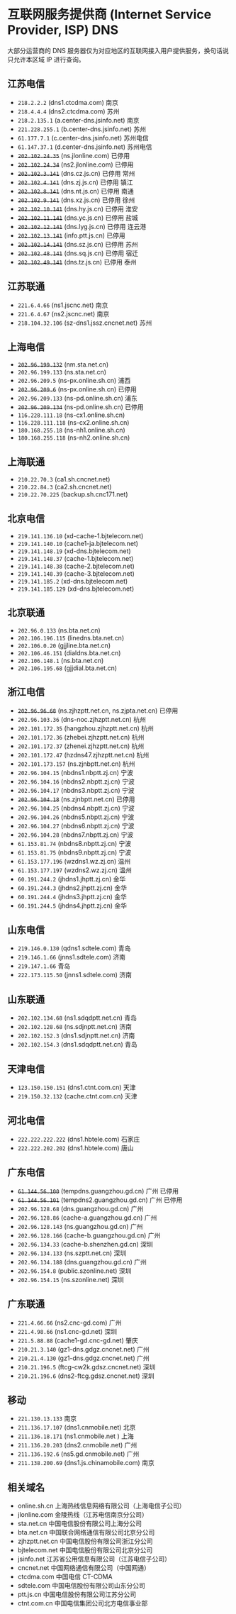 # 互联网服务提供商 (Internet Service Provider, ISP) DNS

大部分运营商的 DNS 服务器仅为对应地区的互联网接入用户提供服务，换句话说只允许本区域 IP 进行查询。

## 江苏电信

- `218.2.2.2` (dns1.ctcdma.com) 南京
- `218.4.4.4` (dns2.ctcdma.com) 苏州
- `218.2.135.1` (a.center-dns.jsinfo.net) 南京
- `221.228.255.1` (b.center-dns.jsinfo.net) 苏州
- `61.177.7.1` (c.center-dns.jsinfo.net) 苏州电信
- `61.147.37.1` (d.center-dns.jsinfo.net) 苏州电信
- <del>`202.102.24.35`</del> (ns.jlonline.com) 已停用
- <del>`202.102.24.34`</del> (ns2.jlonline.com) 已停用
- <del>`202.102.3.141`</del> (dns.cz.js.cn) 已停用 常州
- <del>`202.102.4.141`</del> (dns.zj.js.cn) 已停用 镇江
- <del>`202.102.8.141`</del> (dns.nt.js.cn) 已停用 南通
- <del>`202.102.9.141`</del> (dns.xz.js.cn) 已停用 徐州
- <del>`202.102.10.141`</del> (dns.hy.js.cn) 已停用 淮安
- <del>`202.102.11.141`</del> (dns.yc.js.cn) 已停用 盐城
- <del>`202.102.12.141`</del> (dns.lyg.js.cn) 已停用 连云港
- <del>`202.102.13.141`</del> (info.ptt.js.cn) 已停用
- <del>`202.102.14.141`</del> (dns.sz.js.cn) 已停用 苏州
- <del>`202.102.48.141`</del> (dns.sq.js.cn) 已停用 宿迁
- <del>`202.102.49.141`</del> (dns.tz.js.cn) 已停用 泰州

## 江苏联通

- `221.6.4.66` (ns1.jscnc.net) 南京
- `221.6.4.67` (ns2.jscnc.net) 南京
- `218.104.32.106` (sz-dns1.jssz.cncnet.net) 苏州

## 上海电信

- <del>`202.96.199.132`</del> (nm.sta.net.cn)
- `202.96.199.133` (ns.sta.net.cn)
- `202.96.209.5` (ns-px.online.sh.cn) 浦西
- <del>`202.96.209.6`</del> (ns-px.online.sh.cn) 已停用
- `202.96.209.133` (ns-pd.online.sh.cn) 浦东
- <del>`202.96.209.134`</del> (ns-pd.online.sh.cn) 已停用
- `116.228.111.18` (ns-cx1.online.sh.cn)
- `116.228.111.118` (ns-cx2.online.sh.cn)
- `180.168.255.18` (ns-nh1.online.sh.cn)
- `180.168.255.118` (ns-nh2.online.sh.cn)

## 上海联通

- `210.22.70.3` (ca1.sh.cncnet.net)
- `210.22.84.3` (ca2.sh.cncnet.net)
- `210.22.70.225` (backup.sh.cnc171.net)

## 北京电信

- `219.141.136.10` (xd-cache-1.bjtelecom.net)
- `219.141.140.10` (cache1-ja.bjtelecom.net)
- `219.141.148.19` (xd-dns.bjtelecom.net)
- `219.141.148.37` (cache-1.bjtelecom.net)
- `219.141.148.38` (cache-2.bjtelecom.net)
- `219.141.148.39` (cache-3.bjtelecom.net)
- `219.141.185.2` (xd-dns.bjtelecom.net)
- `219.141.185.129` (xd-dns.bjtelecom.net)

## 北京联通

- `202.96.0.133` (ns.bta.net.cn)
- `202.106.196.115` (linedns.bta.net.cn)
- `202.106.0.20` (gjjline.bta.net.cn)
- `202.106.46.151` (dialdns.bta.net.cn)
- `202.106.148.1` (ns.bta.net.cn)
- `202.106.195.68` (gjjdial.bta.net.cn)

## 浙江电信

- <del>`202.96.96.68`</del>  (ns.zjhzptt.net.cn, ns.zjpta.net.cn) 已停用
- `202.96.103.36`  (dns-noc.zjhzptt.net.cn) 杭州
- `202.101.172.35` (hangzhou.zjhzptt.net.cn) 杭州
- `202.101.172.36` (zhebei.zjhzptt.net.cn) 杭州
- `202.101.172.37` (zhenei.zjhzptt.net.cn) 杭州
- `202.101.172.47` (hzdns47.zjhzptt.net.cn) 杭州
- `202.101.173.157` (ns.zjnbptt.net.cn) 杭州
- `202.96.104.15` (nbdns1.nbptt.zj.cn) 宁波
- `202.96.104.16` (nbdns2.nbptt.zj.cn) 宁波
- `202.96.104.17` (nbdns3.nbptt.zj.cn) 宁波
- <del>`202.96.104.18`</del> (ns.zjnbptt.net.cn) 已停用
- `202.96.104.25` (nbdns4.nbptt.zj.cn) 宁波
- `202.96.104.26` (nbdns5.nbptt.zj.cn) 宁波
- `202.96.104.27` (nbdns6.nbptt.zj.cn) 宁波
- `202.96.104.28` (nbdns7.nbptt.zj.cn) 宁波
- `61.153.81.74`  (nbdns8.nbptt.zj.cn) 宁波
- `61.153.81.75`  (nbdns9.nbptt.zj.cn) 宁波
- `61.153.177.196` (wzdns1.wz.zj.cn) 温州
- `61.153.177.197` (wzdns2.wz.zj.cn) 温州
- `60.191.244.2` (jhdns1.jhptt.zj.cn) 金华
- `60.191.244.3` (jhdns2.jhptt.zj.cn) 金华
- `60.191.244.4` (jhdns3.jhptt.zj.cn) 金华
- `60.191.244.5` (jhdns4.jhptt.zj.cn) 金华

## 山东电信

- `219.146.0.130` (qdns1.sdtele.com) 青岛
- `219.146.1.66` (jnns1.sdtele.com) 济南
- `219.147.1.66` 青岛
- `222.173.115.50` (jnns1.sdtele.com) 济南

## 山东联通

- `202.102.134.68` (ns1.sdqdptt.net.cn) 青岛
- `202.102.128.68` (ns.sdjnptt.net.cn) 济南
- `202.102.152.3` (dns1.sdjnptt.net.cn) 济南
- `202.102.154.3` (dns1.sdqdptt.net.cn) 青岛

## 天津电信

- `123.150.150.151` (dns1.ctnt.com.cn) 天津
- `219.150.32.132` (cache.ctnt.com.cn) 天津

## 河北电信

- `222.222.222.222` (dns1.hbtele.com) 石家庄
- `222.222.202.202` (dns1.hbtele.com) 唐山

## 广东电信

- <del>`61.144.56.100`</del> (tempdns.guangzhou.gd.cn) 广州 已停用
- <del>`61.144.56.101`</del> (tempdns2.guangzhou.gd.cn) 广州 已停用
- `202.96.128.68` (dns.guangzhou.gd.cn) 广州
- `202.96.128.86` (cache-a.guangzhou.gd.cn) 广州
- `202.96.128.143` (ns.guangzhou.gd.cn) 广州
- `202.96.128.166` (cache-b.guangzhou.gd.cn) 广州
- `202.96.134.33` (cache-b.shenzhen.gd.cn) 深圳
- `202.96.134.133` (ns.szptt.net.cn) 深圳
- `202.96.134.188` (dns.guangzhou.gd.cn) 广州
- `202.96.154.8` (public.szonline.net) 深圳
- `202.96.154.15` (ns.szonline.net) 深圳

## 广东联通

- `221.4.66.66` (ns2.cnc-gd.com) 广州
- `221.4.98.66` (ns1.cnc-gd.net) 深圳
- `221.5.88.88` (cache1-gd.cnc-gd.net) 肇庆
- `210.21.3.140` (gz1-dns.gdgz.cncnet.net) 广州
- `210.21.4.130` (gz1-dns.gdgz.cncnet.net) 广州
- `210.21.196.5` (ftcg-cw2k.gdsz.cncnet.net) 深圳
- `210.21.196.6` (dns2-ftcg.gdsz.cncnet.net) 深圳

## 移动

- `221.130.13.133` 南京
- `211.136.17.107` (dns1.cnmobile.net) 北京
- `211.136.18.171` (ns1.cnmobile.net ) 上海
- `211.136.20.203` (dns2.cnmobile.net) 广州
- `211.136.192.6` (ns5.gd.cnmobile.net) 广州
- `211.138.200.69` (dns1.js.chinamobile.com) 南京

## 相关域名

- online.sh.cn 上海热线信息网络有限公司（上海电信子公司）
- jlonline.com 金陵热线（江苏电信南京分公司）
- sta.net.cn 中国电信股份有限公司上海分公司
- bta.net.cn 中国联合网络通信有限公司北京分公司
- zjhzptt.net.cn 中国电信股份有限公司浙江分公司
- bjtelecom.net 中国电信股份有限公司北京分公司
- jsinfo.net 江苏省公用信息有限公司（江苏电信子公司）
- cncnet.net 中国网络通信有限公司（中国网通）
- ctcdma.com 中国电信 CT-CDMA
- sdtele.com 中国电信股份有限公司山东分公司
- ptt.js.cn 中国电信股份有限公司江苏分公司
- ctnt.com.cn 中国电信集团公司北方电信事业部
